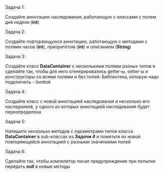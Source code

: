 Задача 1:

Создайте аннотацию наследования, работающую с классами с полем дня недели (**int**)

Задача 2:

Создайте повторяющуюся аннотацию, работающую с методами с полями часов (**int**), приоритетом (**int**) и описанием (**String**)

Задача 3:

Создайте класс **DataContainer** с несколькими полями разных типов и сделайте так, чтобы для него сгенерировались getter-ы, setter-ы и конструкторы со всеми полями и без полей.
Библиотека, которую надо подключить - _lombok_

Задача 4:

Создайте класс с новой аннотацией наследования и несколько его наследников, у одного из которых аннотацией наследования будет переопределена

Задача 5:

Напишите несколько методов с параметрами типов класса **DataContainer** в sub-классах из _**Задачи 4**_ и пометьте их новой повторяющейся аннотацией с разными значениями полей

Задача 6:

Сделайте так, чтобы компилятор писал предупреждение при попытке передать **null** в новые методы